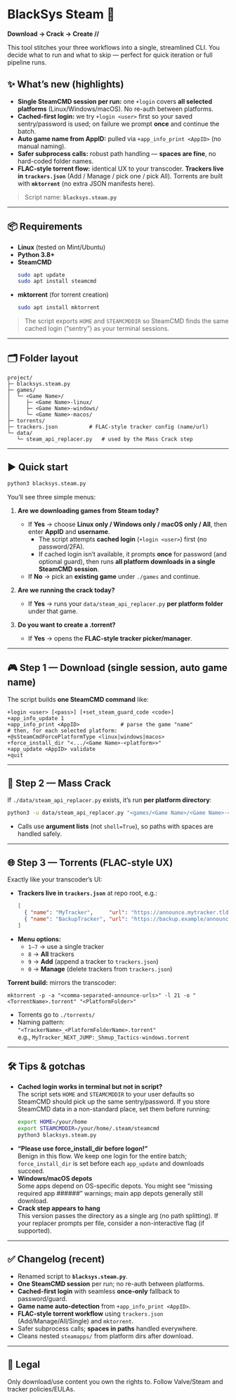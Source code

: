 # BlackSys Steam 🚀

**Download → Crack → Create //**

This tool stitches your three workflows into a single, streamlined CLI. You decide what to run and what to skip — perfect for quick iteration or full pipeline runs.

## ✨ What’s new (highlights)
- **Single SteamCMD session per run:** one `+login` covers **all selected platforms** (Linux/Windows/macOS). No re-auth between platforms.
- **Cached-first login:** we try `+login <user>` first so your saved sentry/password is used; on failure we prompt **once** and continue the batch.
- **Auto game name from AppID:** pulled via `+app_info_print <AppID>` (no manual naming).
- **Safer subprocess calls:** robust path handling — **spaces are fine**, no hard-coded folder names.
- **FLAC-style torrent flow:** identical UX to your transcoder. **Trackers live in `trackers.json`** (Add / Manage / pick one / pick All). Torrents are built with **`mktorrent`** (no extra JSON manifests here).

> Script name: **`blacksys.steam.py`**

---

## 📦 Requirements

- **Linux** (tested on Mint/Ubuntu)
- **Python 3.8+**
- **SteamCMD**
  ```bash
  sudo apt update
  sudo apt install steamcmd
  ```
- **mktorrent** (for torrent creation)
  ```bash
  sudo apt install mktorrent
  ```

> The script exports `HOME` and `STEAMCMDDIR` so SteamCMD finds the same cached login (“sentry”) as your terminal sessions.

---

## 🗂️ Folder layout

```
project/
├─ blacksys.steam.py
├─ games/
│  └─ <Game Name>/
│     ├─ <Game Name>-linux/
│     ├─ <Game Name>-windows/
│     └─ <Game Name>-macos/
├─ torrents/
├─ trackers.json          # FLAC-style tracker config (name/url)
└─ data/
   └─ steam_api_replacer.py   # used by the Mass Crack step
```

---

## ▶️ Quick start

```bash
python3 blacksys.steam.py
```

You’ll see three simple menus:

1) **Are we downloading games from Steam today?**  
   - If **Yes** → choose **Linux only / Windows only / macOS only / All**, then enter **AppID** and **username**.  
     - The script attempts **cached login** (`+login <user>`) first (no password/2FA).  
     - If cached login isn’t available, it prompts **once** for password (and optional guard), then runs **all platform downloads in a single SteamCMD session**.
   - If **No** → pick an **existing game** under `./games` and continue.

2) **Are we running the crack today?**  
   - If **Yes** → runs your `data/steam_api_replacer.py` **per platform folder** under that game.

3) **Do you want to create a .torrent?**  
   - If **Yes** → opens the **FLAC-style tracker picker/manager**.

---

## 🎮 Step 1 — Download (single session, auto game name)

The script builds **one SteamCMD command** like:

```
+login <user> [<pass>] [+set_steam_guard_code <code>]
+app_info_update 1
+app_info_print <AppID>             # parse the game "name"
# then, for each selected platform:
+@sSteamCmdForcePlatformType <linux|windows|macos>
+force_install_dir "<.../<Game Name>-<platform>>"
+app_update <AppID> validate
+quit
```

---

## 🧩 Step 2 — Mass Crack

If `./data/steam_api_replacer.py` exists, it’s run **per platform directory**:

```bash
python3 -u data/steam_api_replacer.py "<games/<Game Name>/<Game Name>-<platform>"
```

- Calls use **argument lists** (not `shell=True`), so paths with spaces are handled safely.

---

## 🌐 Step 3 — Torrents (FLAC-style UX)

Exactly like your transcoder’s UI:

- **Trackers live in `trackers.json`** at repo root, e.g.:
  ```json
  [
    { "name": "MyTracker",     "url": "https://announce.mytracker.tld/announce" },
    { "name": "BackupTracker", "url": "https://backup.example/announce" }
  ]
  ```
- **Menu options:**
  - `1–7` → use a single tracker
  - `8` → **All** trackers
  - `9` → **Add** (append a tracker to `trackers.json`)
  - `0` → **Manage** (delete trackers from `trackers.json`)

**Torrent build:** mirrors the transcoder:

```
mktorrent -p -a "<comma-separated-announce-urls>" -l 21 -o "<TorrentName>.torrent" "<PlatformFolder>"
```

- Torrents go to `./torrents/`
- Naming pattern:  
  `"<TrackerName>_<PlatformFolderName>.torrent"`  
  e.g., `MyTracker_NEXT_JUMP:_Shmup_Tactics-windows.torrent`

---

## 🛠️ Tips & gotchas

- **Cached login works in terminal but not in script?**  
  The script sets `HOME` and `STEAMCMDDIR` to your user defaults so SteamCMD should pick up the same sentry/password. If you store SteamCMD data in a non-standard place, set them before running:
  ```bash
  export HOME=/your/home
  export STEAMCMDDIR=/your/home/.steam/steamcmd
  python3 blacksys.steam.py
  ```
- **“Please use force_install_dir before logon!”**  
  Benign in this flow. We keep one login for the entire batch; `force_install_dir` is set before each `app_update` and downloads succeed.
- **Windows/macOS depots**  
  Some apps depend on OS-specific depots. You might see “missing required app ######” warnings; main app depots generally still download.
- **Crack step appears to hang**  
  This version passes the directory as a single arg (no path splitting). If your replacer prompts per file, consider a non-interactive flag (if supported).

---

## ✅ Changelog (recent)

- Renamed script to **`blacksys.steam.py`**.
- **One SteamCMD session** per run; no re-auth between platforms.
- **Cached-first login** with seamless **once-only** fallback to password/guard.
- **Game name auto-detection** from `+app_info_print <AppID>`.
- **FLAC-style torrent workflow** using `trackers.json` (Add/Manage/All/Single) and `mktorrent`.
- Safer subprocess calls; **spaces in paths** handled everywhere.
- Cleans nested `steamapps/` from platform dirs after download.

---

## 📝 Legal

Only download/use content you own the rights to. Follow Valve/Steam and tracker policies/EULAs.
